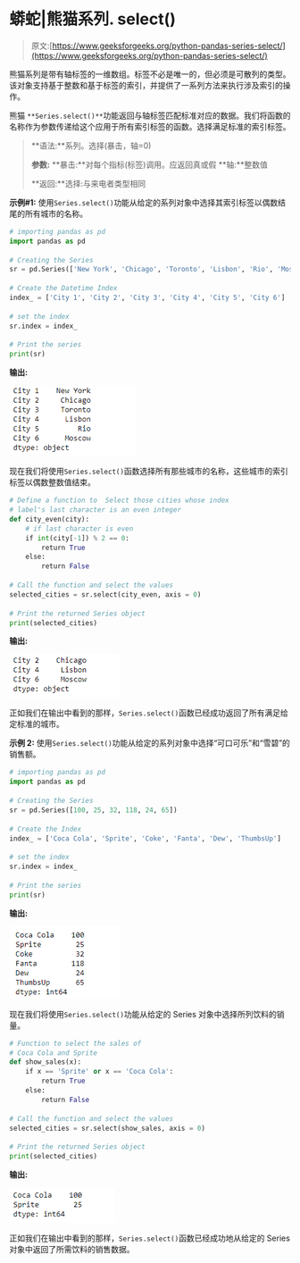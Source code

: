 # 蟒蛇|熊猫系列. select()

> 原文:[https://www.geeksforgeeks.org/python-pandas-series-select/](https://www.geeksforgeeks.org/python-pandas-series-select/)

熊猫系列是带有轴标签的一维数组。标签不必是唯一的，但必须是可散列的类型。该对象支持基于整数和基于标签的索引，并提供了一系列方法来执行涉及索引的操作。

熊猫 `**Series.select()**`功能返回与轴标签匹配标准对应的数据。我们将函数的名称作为参数传递给这个应用于所有索引标签的函数。选择满足标准的索引标签。

> **语法:**系列。选择(暴击，轴=0)
> 
> **参数:**
> **暴击:**对每个指标(标签)调用。应返回真或假
> **轴:**整数值
> 
> **返回:**选择:与来电者类型相同

**示例#1:** 使用`Series.select()`功能从给定的系列对象中选择其索引标签以偶数结尾的所有城市的名称。

```py
# importing pandas as pd
import pandas as pd

# Creating the Series
sr = pd.Series(['New York', 'Chicago', 'Toronto', 'Lisbon', 'Rio', 'Moscow'])

# Create the Datetime Index
index_ = ['City 1', 'City 2', 'City 3', 'City 4', 'City 5', 'City 6']

# set the index
sr.index = index_

# Print the series
print(sr)
```

**输出:**

![](img/e39569634c6c724123c0cb043bfb04f6.png)

现在我们将使用`Series.select()`函数选择所有那些城市的名称，这些城市的索引标签以偶数整数值结束。

```py
# Define a function to  Select those cities whose index
# label's last character is an even integer
def city_even(city):
    # if last character is even
    if int(city[-1]) % 2 == 0:
        return True
    else:
        return False

# Call the function and select the values
selected_cities = sr.select(city_even, axis = 0)

# Print the returned Series object
print(selected_cities)
```

**输出:**

![](img/5244466a2df815d953c49c0b288c47e9.png)

正如我们在输出中看到的那样，`Series.select()`函数已经成功返回了所有满足给定标准的城市。

**示例 2:** 使用`Series.select()`功能从给定的系列对象中选择“可口可乐”和“雪碧”的销售额。

```py
# importing pandas as pd
import pandas as pd

# Creating the Series
sr = pd.Series([100, 25, 32, 118, 24, 65])

# Create the Index
index_ = ['Coca Cola', 'Sprite', 'Coke', 'Fanta', 'Dew', 'ThumbsUp']

# set the index
sr.index = index_

# Print the series
print(sr)
```

**输出:**

![](img/b56407c43d0d96f5ff21655cb4bc6036.png)

现在我们将使用`Series.select()`功能从给定的 Series 对象中选择所列饮料的销量。

```py
# Function to select the sales of 
# Coca Cola and Sprite
def show_sales(x):
    if x == 'Sprite' or x == 'Coca Cola':
        return True
    else:
        return False

# Call the function and select the values
selected_cities = sr.select(show_sales, axis = 0)

# Print the returned Series object
print(selected_cities)
```

**输出:**

![](img/d73d74c038d3d16657fd557effaf7a7f.png)

正如我们在输出中看到的那样，`Series.select()`函数已经成功地从给定的 Series 对象中返回了所需饮料的销售数据。
